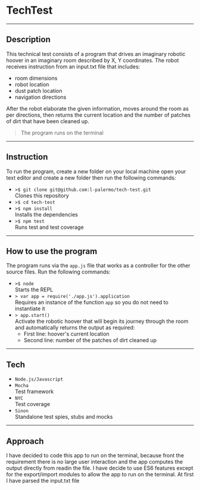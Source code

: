 # TechTest
-----------------
## Description
This technical test consists of a program that drives an imaginary robotic hoover in an imaginary room described by X, Y coordinates. The robot receives instruction from an input.txt file that includes:
 * room dimensions
 * robot location
 * dust patch location
 * navigation directions


After the robot elaborate the given information, moves around the room as per directions, then returns the current location and the number of patches of dirt that have been cleaned up.<br>
> The program runs on the terminal
-----------------
## Instruction
To run the program, create a new folder on your local machine open your text editor and create a new folder then run the following commands:
* `>$ git clone git@github.com:l-palermo/tech-test.git`<br>Clones this repository
* `>$ cd tech-test`
* `>$ npm install`<br>Installs the dependencies
* `>$ npm test`<br>Runs test and test coverage
-----------------
## How to use the program
The program runs via the `app.js` file that works as a controller for the other source files.
Run the following commands:
* `>$ node`<br>Starts the REPL
* `> var app = require('./app.js').application`<br>Requires an instance of the function `app` so you do not need to instantiate it
* `> app.start()`<br>Activate the robotic hoover that will begin its journey through the room and automatically returns the output as required:
   - First line: hoover's current location
   - Second line: number of the patches of dirt cleaned up
-----------------
## Tech
* `Node.js/Javascript`
* `Mocha`<br>Test framework
* `NYC`<br>Test coverage
* `Sinon`<br>Standalone test spies, stubs and mocks
-----------------
## Approach

I have decided to code this app to run on the terminal, because front the requirement there is no large user interaction and the app computes the output directly from readin the file.
I have decide to use ES6 features except for the export/import modules to allow the app to run on the terminal.
At first I have parsed the input.txt file  

